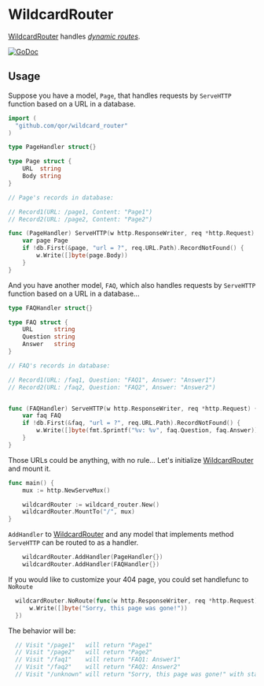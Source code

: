 # WildcardRouter

[WildcardRouter](https://github.com/qor/wildcard_router) handles [*dynamic routes*](https://en.wikipedia.org/wiki/Dynamic_routing).

[![GoDoc](https://godoc.org/github.com/qor/wildcard_router?status.svg)](https://godoc.org/github.com/qor/wildcard_router)

## Usage

Suppose you have a model, `Page`, that handles requests by `ServeHTTP` function based on a URL in a database.

```go
import (
  "github.com/qor/wildcard_router"
)

type PageHandler struct{}

type Page struct {
	URL  string
	Body string
}

// Page's records in database:

// Record1(URL: /page1, Content: "Page1")
// Record2(URL: /page2, Content: "Page2")

func (PageHandler) ServeHTTP(w http.ResponseWriter, req *http.Request) {
	var page Page
	if !db.First(&page, "url = ?", req.URL.Path).RecordNotFound() {
		w.Write([]byte(page.Body))
	}
}
```

And you have another model, `FAQ`, which also handles requests by `ServeHTTP` function based on a URL in a database...

```go
type FAQHandler struct{}

type FAQ struct {
	URL      string
	Question string
	Answer   string
}

// FAQ's records in database:

// Record1(URL: /faq1, Question: "FAQ1", Answer: "Answer1")
// Record2(URL: /faq2, Question: "FAQ2", Answer: "Answer2")


func (FAQHandler) ServeHTTP(w http.ResponseWriter, req *http.Request) {
	var faq FAQ
	if !db.First(&faq, "url = ?", req.URL.Path).RecordNotFound() {
		w.Write([]byte(fmt.Sprintf("%v: %v", faq.Question, faq.Answer)))
	}
}
```

Those URLs could be anything, with no rule... Let's initialize [WildcardRouter](https://github.com/qor/wildcard_router) and mount it.

```go
func main() {
	mux := http.NewServeMux()

	wildcardRouter := wildcard_router.New()
	wildcardRouter.MountTo("/", mux)
}
```

`AddHandler` to [WildcardRouter](https://github.com/qor/wildcard_router) and any model that implements method `ServeHTTP` can be routed to as a handler.

```go
    wildcardRouter.AddHandler(PageHandler{})
    wildcardRouter.AddHandler(FAQHandler{})
```

If you would like to customize your 404 page, you could set handlefunc to `NoRoute`

```go
  wildcardRouter.NoRoute(func(w http.ResponseWriter, req *http.Request) {
      w.Write([]byte("Sorry, this page was gone!"))
  })
```

The behavior will be:

```go
  // Visit "/page1"   will return "Page1"
  // Visit "/page2"   will return "Page2"
  // Visit "/faq1"    will return "FAQ1: Answer1"
  // Visit "/faq2"    will return "FAQ2: Answer2"
  // Visit "/unknown" will return "Sorry, this page was gone!" with statu code 404
```
